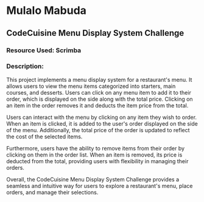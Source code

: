 # Mulalo Mabuda

## CodeCuisine Menu Display System Challenge

### Resource Used: Scrimba


### Description:
This project implements a menu display system for a restaurant's menu. It allows users to view the menu items categorized into starters, main courses, and desserts. Users can click on any menu item to add it to their order, which is displayed on the side along with the total price. Clicking on an item in the order removes it and deducts the item price from the total.


Users can interact with the menu by clicking on any item they wish to order. When an item is clicked, it is added to the user's order displayed on the side of the menu. Additionally, the total price of the order is updated to reflect the cost of the selected items.

Furthermore, users have the ability to remove items from their order by clicking on them in the order list. When an item is removed, its price is deducted from the total, providing users with flexibility in managing their orders.

Overall, the CodeCuisine Menu Display System Challenge provides a seamless and intuitive way for users to explore a restaurant's menu, place orders, and manage their selections.





